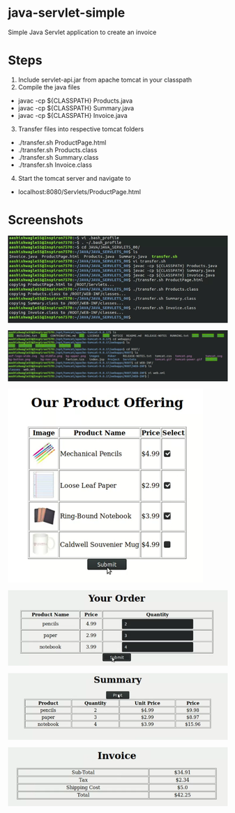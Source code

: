 # java-servlet-simple
Simple Java Servlet application to create an invoice

# Steps
1. Include servlet-api.jar from apache tomcat in your classpath
2. Compile the java files
- javac -cp ${CLASSPATH} Products.java
- javac -cp ${CLASSPATH} Summary.java
- javac -cp ${CLASSPATH} Invoice.java
3. Transfer files into respective tomcat folders
- ./transfer.sh ProductPage.html
- ./transfer.sh Products.class
- ./transfer.sh Summary.class
- ./transfer.sh Invoice.class
4. Start the tomcat server and navigate to
- localhost:8080/Servlets/ProductPage.html

# Screenshots
![alt text](https://github.com/aashishwagle55/java-servlet-simple/blob/main/images/sources.png?raw=true)

![alt text](https://github.com/aashishwagle55/java-servlet-simple/blob/main/images/tomcat.png?raw=true)

![alt text](https://github.com/aashishwagle55/java-servlet-simple/blob/main/images/productpage.png?raw=true)

![alt text](https://github.com/aashishwagle55/java-servlet-simple/blob/main/images/orderpage.png?raw=true)

![alt text](https://github.com/aashishwagle55/java-servlet-simple/blob/main/images/summarypage.png?raw=true)

![alt text](https://github.com/aashishwagle55/java-servlet-simple/blob/main/images/invoicepage.png?raw=true)
